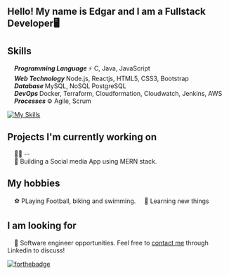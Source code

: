 ## Hello! My name is Edgar and I am a Fullstack Developer🖥️

## Skills
&nbsp;&nbsp;&nbsp;&nbsp;<b><i>Programming Language </i></b> ⚡ C, Java, JavaScript<br />
&nbsp;&nbsp;&nbsp; <b><i>Web Technology </i></b> Node.js, Reactjs, HTML5, CSS3, Bootstrap <br />
&nbsp;&nbsp;&nbsp;&nbsp;<b><i>Database </i></b> MySQL, NoSQL PostgreSQL<br />
&nbsp;&nbsp;&nbsp;&nbsp;<b><i>DevOps </i></b> Docker, Terraform, Cloudformation, Cloudwatch, Jenkins, AWS<br />
&nbsp;&nbsp;&nbsp;&nbsp;<b><i>Processes </i></b>⚙️ Agile, Scrum<br />

[![My Skills](https://skillicons.dev/icons?i=js,html,css,git,js,react,terraform,vscode,java,jest,c)](https://skillicons.dev)

## Projects I'm currently working on
&nbsp;&nbsp;&nbsp;&nbsp;👨‍💻 --<br />
&nbsp;&nbsp;&nbsp;&nbsp;🔏 Building a Social media App using MERN stack. <br />

## My hobbies
&nbsp;&nbsp;&nbsp;&nbsp;⚽ PLaying Football, biking and swimming.
&nbsp;&nbsp;&nbsp;&nbsp;📖 Learning new things

## I am looking for
&nbsp;&nbsp;&nbsp;&nbsp;🏢 Software engineer opportunities. Feel free to [contact me](https://www.linkedin.com/in/edgar-rosende-764aa978) through Linkedin to discuss! 

[![forthebadge](https://img.shields.io/badge/linkedin-follow%20me-%230077B5.svg?&style=for-the-badge&logo=linkedin)](https://www.linkedin.com/in/edgar-rosende-764aa978)

<!--
**mhjony/mhjony** is a ✨ _special_ ✨ repository because its `README.md` (this file) appears on your GitHub profile.

Here are some ideas to get you started:

- 🔭 I’m currently working on ...
- 🌱 I’m currently learning ...
- 👯 I’m looking to collaborate on ...
- 🤔 I’m looking for help with ...
- 💬 Ask me about ...
- 📫 How to reach me: ...
- 😄 Pronouns: ...
- ⚡ Fun fact: ...
-->
